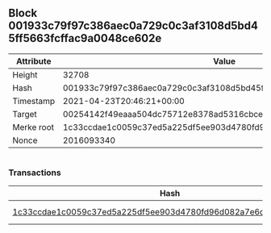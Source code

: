 ## Block 001933c79f97c386aec0a729c0c3af3108d5bd45ff5663fcffac9a0048ce602e

Attribute | Value
--- | ---
Height | 32708
Hash | 001933c79f97c386aec0a729c0c3af3108d5bd45ff5663fcffac9a0048ce602e
Timestamp | 2021-04-23T20:46:21+00:00
Target | 00254142f49eaaa504dc75712e8378ad5316cbcead634704b3734b6271167cc4
Merke root | 1c33ccdae1c0059c37ed5a225df5ee903d4780fd96d082a7e6d95e441f51d3f7
Nonce | 2016093340

```

```

### Transactions

Hash | Amount
--- | ---
[1c33ccdae1c0059c37ed5a225df5ee903d4780fd96d082a7e6d95e441f51d3f7](1c33ccdae1c0059c37ed5a225df5ee903d4780fd96d082a7e6d95e441f51d3f7.md) | 10.00000000 SKEPTI 
